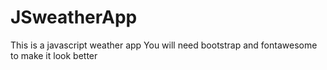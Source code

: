 # JSweatherApp
This is a javascript weather app
You will need bootstrap and fontawesome to make it look better
